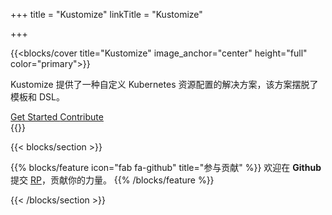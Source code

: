 +++
title = "Kustomize"
linkTitle = "Kustomize"

+++


{{<blocks/cover title="Kustomize" image_anchor="center" height="full" color="primary">}}
<div class="mx-auto">
  <p class="lead mt-5">Kustomize 提供了一种自定义 Kubernetes 资源配置的解决方案，该方案摆脱了模板和 DSL。</p>
  <a
    class="btn btn-lg btn-primary mr-3 mb-4"
    href="/zh/installation/"
  >
    Get Started <i class="fas fa-arrow-alt-circle-right ml-2"></i>
  </a>
  <a
    class="btn btn-lg btn-secondary mr-3 mb-4"
    href="/zh/contributing/"
  >
    Contribute <i class="fas fa-pencil-alt ml-2"></i>
  </a>
</div>
{{</blocks/cover>}}

{{< blocks/section >}}

{{% blocks/feature icon="fab fa-github" title="参与贡献" %}}
欢迎在 **Github** 提交 [RP](https://github.com/kubernetes-sigs/kustomize/pulls)，贡献你的力量。
{{% /blocks/feature %}}

{{< /blocks/section >}}
